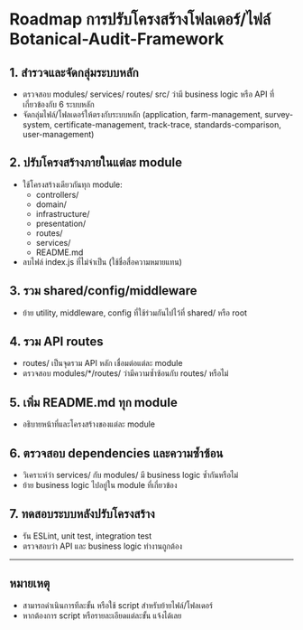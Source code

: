 # Roadmap การปรับโครงสร้างโฟลเดอร์/ไฟล์ Botanical-Audit-Framework

## 1. สำรวจและจัดกลุ่มระบบหลัก
- ตรวจสอบ modules/ services/ routes/ src/ ว่ามี business logic หรือ API ที่เกี่ยวข้องกับ 6 ระบบหลัก
- จัดกลุ่มไฟล์/โฟลเดอร์ให้ตรงกับระบบหลัก (application, farm-management, survey-system, certificate-management, track-trace, standards-comparison, user-management)

## 2. ปรับโครงสร้างภายในแต่ละ module
- ใช้โครงสร้างเดียวกันทุก module:
  - controllers/
  - domain/
  - infrastructure/
  - presentation/
  - routes/
  - services/
  - README.md
- ลบไฟล์ index.js ที่ไม่จำเป็น (ใช้ชื่อสื่อความหมายแทน)

## 3. รวม shared/config/middleware
- ย้าย utility, middleware, config ที่ใช้ร่วมกันไปไว้ที่ shared/ หรือ root

## 4. รวม API routes
- routes/ เป็นจุดรวม API หลัก เชื่อมต่อแต่ละ module
- ตรวจสอบ modules/*/routes/ ว่ามีความซ้ำซ้อนกับ routes/ หรือไม่

## 5. เพิ่ม README.md ทุก module
- อธิบายหน้าที่และโครงสร้างของแต่ละ module

## 6. ตรวจสอบ dependencies และความซ้ำซ้อน
- วิเคราะห์ว่า services/ กับ modules/ มี business logic ซ้ำกันหรือไม่
- ย้าย business logic ไปอยู่ใน module ที่เกี่ยวข้อง

## 7. ทดสอบระบบหลังปรับโครงสร้าง
- รัน ESLint, unit test, integration test
- ตรวจสอบว่า API และ business logic ทำงานถูกต้อง

---

## หมายเหตุ
- สามารถดำเนินการทีละขั้น หรือใช้ script สำหรับย้ายไฟล์/โฟลเดอร์
- หากต้องการ script หรือรายละเอียดแต่ละขั้น แจ้งได้เลย
